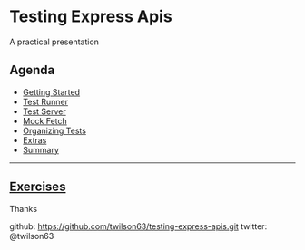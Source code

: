 # Testing Express Apis

A practical presentation

## Agenda

* [Getting Started](/getting-started.md)
* [Test Runner](/test-runner.md)
* [Test Server](/test-server.md)
* [Mock Fetch](/mock-fetch.md)
* [Organizing Tests](/org.md)
* [Extras](/xtras.md)
* [Summary](/summary.md)

---

## [Exercises](/exercises)


Thanks

github: https://github.com/twilson63/testing-express-apis.git
twitter: @twilson63

